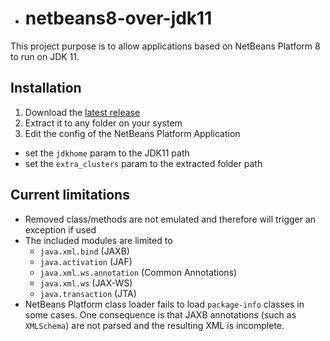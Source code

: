 - # netbeans8-over-jdk11

This project purpose is to allow applications based on NetBeans Platform 8 to run on JDK 11.

## Installation

1. Download the [latest release](https://github.com/nbbrd/netbeans8-over-jdk11/releases/latest)
2. Extract it to any folder on your system 
3. Edit the config of the NetBeans Platform Application
  - set the `jdkhome` param to the JDK11 path
  - set the `extra_clusters` param to the extracted folder path

## Current limitations

- Removed class/methods are not emulated and therefore will trigger an exception if used
- The included modules are limited to 
  - `java.xml.bind` (JAXB)
  - `java.activation` (JAF)
  - `java.xml.ws.annotation` (Common Annotations)
  - `java.xml.ws` (JAX-WS)
  - `java.transaction` (JTA)
- NetBeans Platform class loader fails to load `package-info` classes in some cases. One consequence is that JAXB annotations (such as `XMLSchema`) are not parsed and the resulting XML is incomplete.
